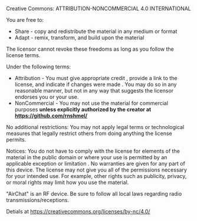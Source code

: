 Creative Commons: ATTRIBUTION-NONCOMMERCIAL 4.0 INTERNATIONAL

You are free to:
* Share - copy and redistribute the material in any medium or format
* Adapt - remix, transform, and build upon the material

The licensor cannot revoke these freedoms as long as you follow the license terms.

Under the following terms:
* Attribution - You must give appropriate credit , provide a link to the license, and indicate if changes were made . You may do so in any reasonable manner, but not in any way that suggests the licensor endorses you or your use.
* NonCommercial - You may not use the material for commercial purposes **unless explicitly authorized by the creator at https://github.com/rnshmel/**

No additional restrictions: You may not apply legal terms or technological measures that legally restrict others from doing anything the license permits.

Notices:
You do not have to comply with the license for elements of the material in the public domain or where your use is permitted by an applicable exception or limitation .
No warranties are given for any part of this device. The license may not give you all of the permissions necessary for your intended use. For example, other rights such as publicity, privacy, or moral rights may limit how you use the material.

"AirChat" is an RF device. Be sure to follow all local laws regarding radio transmissions/receptions.

Detials at https://creativecommons.org/licenses/by-nc/4.0/
